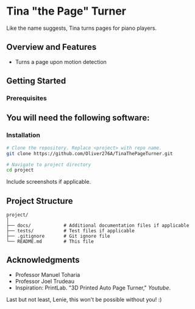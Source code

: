 # Tina "the Page" Turner

Like the name suggests, Tina turns pages for piano players.

## Overview and Features

- Turns a page upon motion detection

## Getting Started

### Prerequisites

You will need the following software:
- 

### Installation

```bash
# Clone the repository. Replace <project> with repo name.
git clone https://github.com/Oliver276A/TinaThePageTurner.git

# Navigate to project directory
cd project
```

Include screenshots if applicable.

## Project Structure

```
project/
│
├── docs/            # Additional documentation files if applicable
├── tests/           # Test files if applicable
├── .gitignore       # Git ignore file
└── README.md        # This file
```

## Acknowledgments

- Professor Manuel Toharia
- Professor Joel Trudeau
- Inspiration: PrintLab. "3D Printed Auto Page Turner," *Youtube*.

Last but not least, Lenie, this won't be possible without you! :)